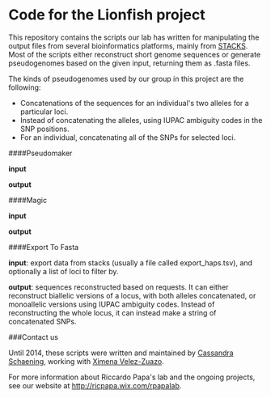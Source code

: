Code for the Lionfish project 
========

This repository contains the scripts our lab has written for manipulating the output files from several bioinformatics platforms, mainly from [STACKS](http://creskolab.uoregon.edu/stacks/). Most of the scripts either reconstruct short genome sequences or generate pseudogenomes based on the given input, returning them as .fasta files.

The kinds of pseudogenomes used by our group in this project are the following:
* Concatenations of the sequences for an individual's two alleles for a particular loci.
* Instead of concatenating the alleles, using IUPAC ambiguity codes in the SNP positions.
* For an individual, concatenating all of the SNPs for selected loci.

####Pseudomaker

__input__

__output__


####Magic

__input__

__output__


####Export To Fasta

__input__:  export data from stacks (usually a file called export_haps.tsv), and optionally a list of loci to filter by.

__output__: sequences reconstructed based on requests. It can either reconstruct biallelic versions of a locus, with both alleles concatenated, or monoallelic versions using IUPAC ambiguity codes. Instead of reconstructing the whole locus, it can instead make a string of concatenated SNPs.

###Contact us

Until 2014, these scripts were written and maintained by [Cassandra Schaening](c.schaening@gmail.com), working with [Ximena Velez-Zuazo](xvelezuazo@gmail.com). 

For more information about Riccardo Papa's lab and the ongoing projects, see our website at http://ricpapa.wix.com/rpapalab.

